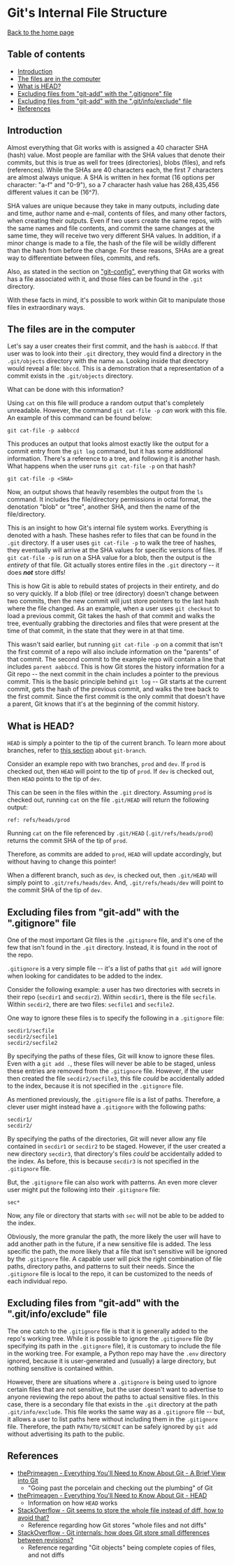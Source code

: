 # Git's Internal File Structure

[Back to the home page](../README.md)

## Table of contents

- [Introduction](#introduction)
- [The files are in the computer](#the-files-are-in-the-computer)
- [What is HEAD?](#what-is-head)
- [Excluding files from "git-add" with the ".gitignore" file](#excluding-files-from-git-add-with-the-gitignore-file)
- [Excluding files from "git-add" with the ".git/info/exclude" file](#excluding-files-from-git-add-with-the-gitinfoexclude-file)
- [References](#references)

## Introduction

Almost everything that Git works with is assigned a 40 character SHA (hash) value. Most people are familiar with the SHA values that denote their commits, but this is true as well for trees (directories), blobs (files), and refs (references). While the SHAs are 40 characters each, the first 7 characters are almost always unique. A SHA is written in hex format (16 options per character: "a-f" and "0-9"), so a 7 character hash value has 268,435,456 different values it can be (16^7).

SHA values are unique because they take in many outputs, including date and time, author name and e-mail, contents of files, and many other factors, when creating their outputs. Even if two users create the same repos, with the same names and file contents, and commit the same changes at the same time, they will receive two very different SHA values. In addition, if a minor change is made to a file, the hash of the file will be wildly different than the hash from before the change. For these reasons, SHAs are a great way to differentiate between files, commits, and refs.

Also, as stated in the section on ["git-config"](git-config.md#viewing-the-config-files), everything that Git works with has a file associated with it, and those files can be found in the `.git` directory.

With these facts in mind, it's possible to work within Git to manipulate those files in extraordinary ways.

## The files are in the computer

Let's say a user creates their first commit, and the hash is `aabbccd`. If that user was to look into their `.git` directory, they would find a directory in the `.git/objects` directory with the name `aa`. Looking inside that directory would reveal a file: `bbccd`. This is a demonstration that a representation of a commit exists in the `.git/objects` directory.

What can be done with this information?

Using `cat` on this file will produce a random output that's completely unreadable. However, the command `git cat-file -p` *can* work with this file. An example of this command can be found below:

```
git cat-file -p aabbccd
```

This produces an output that looks almost exactly like the output for a commit entry from the `git log` command, but it has some additional information. There's a reference to a tree, and following it is another hash. What happens when the user runs `git cat-file -p` on that hash?

```
git cat-file -p <SHA>
```

Now, an output shows that heavily resembles the output from the `ls` command. It includes the file/directory permissions in octal format, the denotation "blob" or "tree", another SHA, and then the name of the file/directory.

This is an insight to how Git's internal file system works. Everything is denoted with a hash. These hashes refer to files that can be found in the `.git` directory. If a user uses `git cat-file -p` to walk the tree of hashes, they eventually will arrive at the SHA values for specific versions of files. If `git cat-file -p` is run on a SHA value for a blob, then the output is the *entirety* of that file. Git actually stores entire files in the `.git` directory -- it does ***not*** store diffs!

This is how Git is able to rebuild states of projects in their entirety, and do so very quickly. If a blob (file) or tree (directory) doesn't change between two commits, then the new commit will just store pointers to the last hash where the file changed. As an example, when a user uses `git checkout` to load a previous commit, Git takes the hash of that commit and walks the tree, eventually grabbing the directories and files that were present at the time of that commit, in the state that they were in at that time.

This wasn't said earlier, but running `git cat-file -p` on a commit that isn't the first commit of a repo will also include information on the "parents" of that commit. The second commit to the example repo will contain a line that includes `parent aabbccd`. This is how Git stores the history information for a Git repo -- the next commit in the chain includes a pointer to the previous commit. This is the basic principle behind `git log` -- Git starts at the current commit, gets the hash of the previous commit, and walks the tree back to the first commit. Since the first commit is the only commit that doesn't have a parent, Git knows that it's at the beginning of the commit history.

## What is HEAD?

`HEAD` is simply a pointer to the tip of the current branch. To learn more about branches, refer to [this section](git-branch.md) about `git-branch`.

Consider an example repo with two branches, `prod` and `dev`. If `prod` is checked out, then `HEAD` will point to the tip of `prod`. If `dev` is checked out, then `HEAD` points to the tip of `dev`.

This can be seen in the files within the `.git` directory. Assuming `prod` is checked out, running `cat` on the file `.git/HEAD` will return the following output:

```
ref: refs/heads/prod
```

Running `cat` on the file referenced by `.git/HEAD` (`.git/refs/heads/prod`) returns the commit SHA of the tip of `prod`.

Therefore, as commits are added to `prod`, `HEAD` will update accordingly, but without having to change this pointer!

When a different branch, such as `dev`, is checked out, then `.git/HEAD` will simply point to `.git/refs/heads/dev`. And, `.git/refs/heads/dev` will point to the commit SHA of the tip of `dev`.

## Excluding files from "git-add" with the ".gitignore" file

One of the most important Git files is the `.gitignore` file, and it's one of the few that isn't found in the `.git` directory. Instead, it is found in the root of the repo.

`.gitignore` is a very simple file -- it's a list of paths that `git add` will ignore when looking for candidates to be added to the index.

Consider the following example: a user has two directories with secrets in their repo (`secdir1` and `secdir2`). Within `secdir1`, there is the file `secfile`. Within `secdir2`, there are two files: `secfile1` and `secfile2`.

One way to ignore these files is to specify the following in a `.gitignore` file:

```
secdir1/secfile
secdir2/secfile1
secdir2/secfile2
```

By specifying the paths of these files, Git will know to ignore these files. Even with a `git add .`, these files will never be able to be staged, unless these entries are removed from the `.gitignore` file. However, if the user then created the file `secdir2/secfile3`, this file *could* be accidentally added to the index, because it is not specified in the `.gitignore` file.

As mentioned previously, the `.gitignore` file is a list of paths. Therefore, a clever user might instead have a `.gitignore` with the following paths:

```
secdir1/
secdir2/
```

By specifying the paths of the directories, Git will never allow any file contained in `secdir1` or `secdir2` to be staged. However, if the user created a new directory `secdir3`, that directory's files *could* be accidentally added to the index. As before, this is because `secdir3` is not specified in the `.gitignore` file.

But, the `.gitignore` file can also work with patterns. An even more clever user might put the following into their `.gitignore` file:

```
sec*
```

Now, any file or directory that starts with `sec` will not be able to be added to the index.

Obviously, the more granular the path, the more likely the user will have to add another path in the future, if a new sensitive file is added. The less specific the path, the more likely that a file that isn't sensitive will be ignored by the `.gitignore` file. A capable user will pick the right combination of file paths, directory paths, and patterns to suit their needs. Since the `.gitignore` file is local to the repo, it can be customized to the needs of each individual repo.

## Excluding files from "git-add" with the ".git/info/exclude" file

The one catch to the `.gitignore` file is that it is generally added to the repo's working tree. While it is possible to ignore the `.gitignore` file (by specifying its path in the `.gitignore` file), it is customary to include the file in the working tree. For example, a Python repo may have the `.env` directory ignored, because it is user-generated and (usually) a large directory, but nothing sensitive is contained within.

However, there are situations where a `.gitignore` is being used to ignore certain files that are not sensitive, but the user doesn't want to advertise to anyone reviewing the repo about the paths to actual sensitive files. In this case, there is a secondary file that exists in the `.git` directory at the path `.git/info/exclude`. This file works the same way as a `.gitignore` file -- but, it allows a user to list paths here without including them in the `.gitignore` file. Therefore, the path `PATH/TO/SECRET` can be safely ignored by `git add` without advertising its path to the public.

## References

- [thePrimeagen - Everything You'll Need to Know About Git - A Brief View into Git](https://theprimeagen.github.io/fem-git/lessons/intro/a-brief-view-into-git)
    - "Going past the porcelain and checking out the plumbing" of Git
- [thePrimeagen - Everything You'll Need to Know About Git - HEAD](https://theprimeagen.github.io/fem-git/lessons/branches-merges-and-more/head)
    - Information on how `HEAD` works
- [StackOverflow - Git seems to store the whole file instead of diff, how to avoid that?](https://stackoverflow.com/questions/41482898/git-seems-to-store-the-whole-file-instead-of-diff-how-to-avoid-that/41484463#41484463)
    - Reference regarding how Git stores "whole files and not diffs"
- [StackOverflow - Git internals: how does Git store small differences between revisions?](https://stackoverflow.com/questions/43359590/git-internals-how-does-git-store-small-differences-between-revisions/43364484#43364484)
    - Reference regarding "Git objects" being complete copies of files, and not diffs
